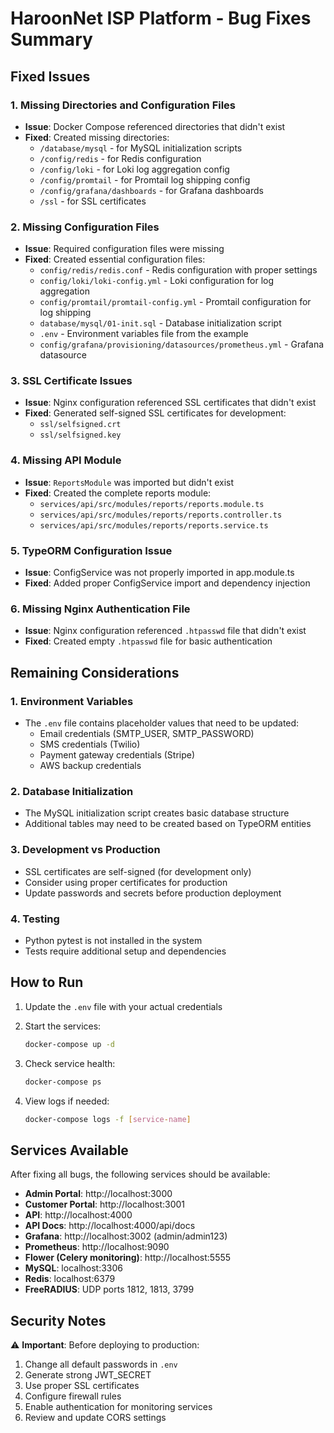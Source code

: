 # HaroonNet ISP Platform - Bug Fixes Summary

## Fixed Issues

### 1. Missing Directories and Configuration Files
- **Issue**: Docker Compose referenced directories that didn't exist
- **Fixed**: Created missing directories:
  - `/database/mysql` - for MySQL initialization scripts
  - `/config/redis` - for Redis configuration
  - `/config/loki` - for Loki log aggregation config
  - `/config/promtail` - for Promtail log shipping config
  - `/config/grafana/dashboards` - for Grafana dashboards
  - `/ssl` - for SSL certificates

### 2. Missing Configuration Files
- **Issue**: Required configuration files were missing
- **Fixed**: Created essential configuration files:
  - `config/redis/redis.conf` - Redis configuration with proper settings
  - `config/loki/loki-config.yml` - Loki configuration for log aggregation
  - `config/promtail/promtail-config.yml` - Promtail configuration for log shipping
  - `database/mysql/01-init.sql` - Database initialization script
  - `.env` - Environment variables file from the example
  - `config/grafana/provisioning/datasources/prometheus.yml` - Grafana datasource

### 3. SSL Certificate Issues
- **Issue**: Nginx configuration referenced SSL certificates that didn't exist
- **Fixed**: Generated self-signed SSL certificates for development:
  - `ssl/selfsigned.crt`
  - `ssl/selfsigned.key`

### 4. Missing API Module
- **Issue**: `ReportsModule` was imported but didn't exist
- **Fixed**: Created the complete reports module:
  - `services/api/src/modules/reports/reports.module.ts`
  - `services/api/src/modules/reports/reports.controller.ts`
  - `services/api/src/modules/reports/reports.service.ts`

### 5. TypeORM Configuration Issue
- **Issue**: ConfigService was not properly imported in app.module.ts
- **Fixed**: Added proper ConfigService import and dependency injection

### 6. Missing Nginx Authentication File
- **Issue**: Nginx configuration referenced `.htpasswd` file that didn't exist
- **Fixed**: Created empty `.htpasswd` file for basic authentication

## Remaining Considerations

### 1. Environment Variables
- The `.env` file contains placeholder values that need to be updated:
  - Email credentials (SMTP_USER, SMTP_PASSWORD)
  - SMS credentials (Twilio)
  - Payment gateway credentials (Stripe)
  - AWS backup credentials

### 2. Database Initialization
- The MySQL initialization script creates basic database structure
- Additional tables may need to be created based on TypeORM entities

### 3. Development vs Production
- SSL certificates are self-signed (for development only)
- Consider using proper certificates for production
- Update passwords and secrets before production deployment

### 4. Testing
- Python pytest is not installed in the system
- Tests require additional setup and dependencies

## How to Run

1. Update the `.env` file with your actual credentials
2. Start the services:
   ```bash
   docker-compose up -d
   ```

3. Check service health:
   ```bash
   docker-compose ps
   ```

4. View logs if needed:
   ```bash
   docker-compose logs -f [service-name]
   ```

## Services Available

After fixing all bugs, the following services should be available:

- **Admin Portal**: http://localhost:3000
- **Customer Portal**: http://localhost:3001
- **API**: http://localhost:4000
- **API Docs**: http://localhost:4000/api/docs
- **Grafana**: http://localhost:3002 (admin/admin123)
- **Prometheus**: http://localhost:9090
- **Flower (Celery monitoring)**: http://localhost:5555
- **MySQL**: localhost:3306
- **Redis**: localhost:6379
- **FreeRADIUS**: UDP ports 1812, 1813, 3799

## Security Notes

⚠️ **Important**: Before deploying to production:
1. Change all default passwords in `.env`
2. Generate strong JWT_SECRET
3. Use proper SSL certificates
4. Configure firewall rules
5. Enable authentication for monitoring services
6. Review and update CORS settings